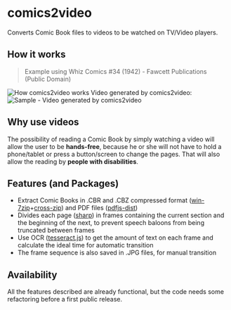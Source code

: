# comics2video
Converts Comic Book files to videos to be watched on TV/Video players.
## How it works
> Example using Whiz Comics #34 (1942) - Fawcett Publications (Public Domain)

![How comics2video works](https://i.postimg.cc/kgmnympd/comics2video.jpg)
Video generated by comics2video:
<img src="https://i.postimg.cc/bJ2H8kHb/comics2video.gif" alt="Sample - Video generated by comics2video" />
## Why use videos
The possibility of reading a Comic Book by simply watching a video will allow the user to be **hands-free**, because he or she will not have to hold a phone/tablet or press a button/screen to change the pages.
That will also allow the reading by **people with disabilities**.
## Features (and Packages)
- Extract Comic Books in .CBR and .CBZ compressed format ([win-7zip](https://www.npmjs.com/package/win-7zip)+[cross-zip](https://www.npmjs.com/package/cross-unzip)) and PDF files ([pdfjs-dist](https://www.npmjs.com/package/pdfjs-dist))
- Divides each page ([sharp](https://www.npmjs.com/package/sharp)) in frames containing the current section and the beginning of the next, to prevent speech baloons from being truncated between frames
- Use OCR ([tesseract.js](https://www.npmjs.com/package/tesseract.js)) to get the amount of text on each frame and calculate the ideal time for automatic transition
- The frame sequence is also saved in .JPG files, for manual transition

## Availability
All the features described are already functional, but the code needs some refactoring before a first public release.
